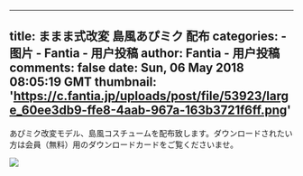 
---
title: ままま式改変 島風あぴミク 配布
categories: 
    - 图片
    - Fantia - 用户投稿
author: Fantia - 用户投稿
comments: false
date: Sun, 06 May 2018 08:05:19 GMT
thumbnail: 'https://c.fantia.jp/uploads/post/file/53923/large_60ee3db9-ffe8-4aab-967a-163b3721f6ff.png'
---

<div>   
<p>あぴミク改変モデル、島風コスチュームを配布致します。ダウンロードされたい方は会員（無料）用のダウンロードカードをご覧くださいませ。</p><img src="https://c.fantia.jp/uploads/post/file/53923/large_60ee3db9-ffe8-4aab-967a-163b3721f6ff.png" referrerpolicy="no-referrer">  
</div>
            